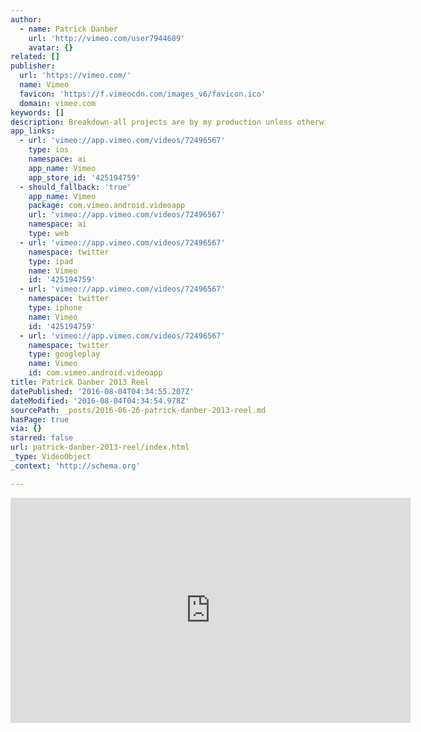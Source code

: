 ```yaml
---
author:
  - name: Patrick Danber
    url: 'http://vimeo.com/user7944609'
    avatar: {}
related: []
publisher:
  url: 'https://vimeo.com/'
  name: Vimeo
  favicon: 'https://f.vimeocdn.com/images_v6/favicon.ico'
  domain: vimeo.com
keywords: []
description: Breakdown-all projects are by my production unless otherwise noted.
app_links:
  - url: 'vimeo://app.vimeo.com/videos/72496567'
    type: ios
    namespace: ai
    app_name: Vimeo
    app_store_id: '425194759'
  - should_fallback: 'true'
    app_name: Vimeo
    package: com.vimeo.android.videoapp
    url: 'vimeo://app.vimeo.com/videos/72496567'
    namespace: ai
    type: web
  - url: 'vimeo://app.vimeo.com/videos/72496567'
    namespace: twitter
    type: ipad
    name: Vimeo
    id: '425194759'
  - url: 'vimeo://app.vimeo.com/videos/72496567'
    namespace: twitter
    type: iphone
    name: Vimeo
    id: '425194759'
  - url: 'vimeo://app.vimeo.com/videos/72496567'
    namespace: twitter
    type: googleplay
    name: Vimeo
    id: com.vimeo.android.videoapp
title: Patrick Danber 2013 Reel
datePublished: '2016-08-04T04:34:55.207Z'
dateModified: '2016-08-04T04:34:54.978Z'
sourcePath: _posts/2016-06-26-patrick-danber-2013-reel.md
hasPage: true
via: {}
starred: false
url: patrick-danber-2013-reel/index.html
_type: VideoObject
_context: 'http://schema.org'

---
```

<iframe src="https://cdn.embedly.com/widgets/media.html?src=https%3A%2F%2Fplayer.vimeo.com%2Fvideo%2F72496567&amp;url=https%3A%2F%2Fvimeo.com%2F72496567&amp;image=http%3A%2F%2Fi.vimeocdn.com%2Fvideo%2F446394832_640.jpg&amp;key=b7d04c9b404c499eba89ee7072e1c4f7&amp;type=text%2Fhtml&amp;schema=vimeo" width="640" height="360" scrolling="no" frameborder="0" allowfullscreen="" style=""></iframe>